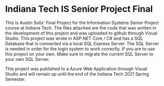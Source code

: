 # Indiana Tech IS Senior Project Final


This is Austin Solis' Final Project for the Information Systems Senior Project course at Indiana Tech. The files attached are the code that was written in the development of this project and was uploaded to github through Visual Studio. This project was wrote in ASP.NET Core / C# and has a SQL Database that is connected via a local SQL Express Server. The SQL Server is needed in order for the login system to work correctly. If you are to use this project on your own. Make sure to migrate the current SQL Server to your own SQL Server. 

This project was published to a Azure Web Application through Visual Studio and will remain up until the end of the Indiana Tech 2021 Spring Semester.


